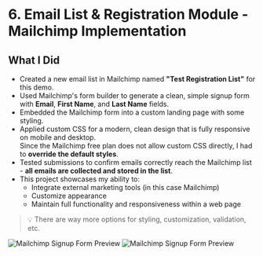 # 6. Email List & Registration Module - Mailchimp Implementation

## What I Did

- Created a new email list in Mailchimp named **"Test Registration List"** for this demo.
- Used Mailchimp's form builder to generate a clean, simple signup form with **Email**, **First Name**, and **Last Name** fields.
- Embedded the Mailchimp form into a custom landing page with some styling.
- Applied custom CSS for a modern, clean design that is fully responsive on mobile and desktop.  
  Since the Mailchimp free plan does not allow custom CSS directly, I had to **override the default styles**.
- Tested submissions to confirm emails correctly reach the Mailchimp list - **all emails are collected and stored in the list**.
- This project showcases my ability to:
  - Integrate external marketing tools (in this case Mailchimp)
  - Customize appearance
  - Maintain full functionality and responsiveness within a web page

> 💡 There are way more options for styling, customization, validation, etc.

![Mailchimp Signup Form Preview](https://i.imgur.com/IeKT6H1.jpeg)
![Mailchimp Signup Form Preview](https://i.imgur.com/EcQlUBP.png)




